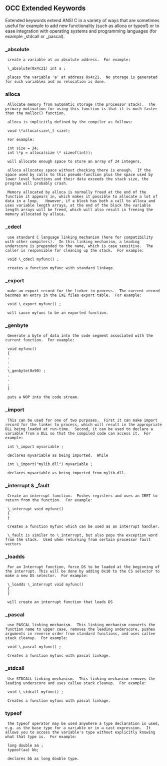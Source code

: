 ## OCC Extended Keywords

 
 Extended keywords extend ANSI C in a variety of ways that are sometimes useful for example to add new functionality (such as alloca or typeof) or to ease integration with operating systems and programming languages (for example \_stdcall or \_pascal).


### \_absolute

  
     create a variable at an absolute address.  For example:
 
     \_absolute(0x4c21) int a ;
 
     places the variable 'a' at address 0x4c21.  No storage is generated for such variables and no relocation is done.


### alloca

  
     Allocate memory from automatic storage (the processor stack).  The primary motivation for using this function is that it is much faster than the malloc() function.
 
     alloca is implicitly defined by the compiler as follows:
 
     void \*alloca(size\_t size);
 
     For example:
 
     int size = 24;
     int \*p = alloca(size \* sizeof(int));
 
     will allocate enough space to store an array of 24 integers.
 
     alloca allocates space without checking there is enough.  If the space used by calls to this pseudo-function plus the space used by lower level functions and their data exceeds the stack size, the program will probably crash.  
 
     Memory allocated by alloca is normally freed at the end of the function it appears in, which makes it possible to allocate a lot of data in a loop.   However, if a block has both a call to alloca and uses variable length arrays, at the end of the block the variable length arrays will be freed, which will also result in freeing the memory allocated by alloca.


### \_cdecl

 
     use standard C language linking mechanism (here for compatibility with other compilers).  In this linking mechanism, a leading underscore is prepended to the name, which is case sensitive.  The caller is responsible for cleaning up the stack.  For example:
 
     void \_cdecl myfunc() ;
 
     creates a function myfunc with standard linkage.


### \_export

 
     make an export record for the linker to process.  The current record becomes an entry in the EXE files export table.  For example:
 
     void \_export myfunc() ;
     
     will cause myfunc to be an exported function.


### \_genbyte

 
 
     Generate a byte of data into the code segment associated with the current function.  For example:
 
     void myfunc()
     {
     .
     .
     .
     \_genbyte(0x90) ;
     .
     .
     .
     }
 
     puts a NOP into the code stream.


### \_import

 
     This can be used for one of two purposes.  First it can make import record for the linker to process, which will result in the appropriate DLL being loaded at run-time.  Second, it can be used to declare a variable from a DLL so that the compiled code can access it.  For example:
 
     int \_import myvariable ;
 
     declares myvariable as being imported.  While
 
     int \_import("mylib.dll") myvariable ;
 
     declares myvariable as being imported from mylib.dll.


### \_interrupt & \_fault

 
     Create an interrupt function.  Pushes registers and uses an IRET to return from the function.  For example:
 
     \_interrupt void myfunc() 
     {
     }
 
     Creates a function myfunc which can be used as an interrupt handler.
 
     \_fault is similar to \_interrupt, but also pops the exception word from the stack.  Used when returning from certain processor fault vectors


### \_loadds

  
     For an Interrupt function, force DS to be loaded at the beginning of the interrupt. This will be done by adding 0x10 to the CS selector to make a new DS selector.  For example:
 
     \_loadds \_interrupt void myfunc() 
     {
     }
 
     will create an interrupt function that loads DS


### \_pascal

          
     use PASCAL linking mechanism.  This linking mechanism converts the function name to upper case, removes the leading underscore, pushes arguments in reverse order from standard functions, and uses callee stack cleanup.  For example:
 
     void \_pascal myfunc() ;
 
     Creates a function myfunc with pascal linkage.


### \_stdcall

  
     Use STDCALL linking mechanism.  This linking mechanism removes the leading underscore and uses callee stack cleanup.  For example:
 
     void \_stdcall myfunc() ;
 
     Creates a function myfunc with pascal linkage.


### typeof

  
     the typeof operator may be used anywhere a type declaration is used, e.g. as the base type for a variable or in a cast expression.  It allows you to access the variable's type without explicitly knowing what that type is.  For example:
 
     long double aa ;
     typeof(aa) bb;
 
     declares bb as long double type.
 
   